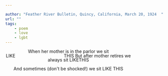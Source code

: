 ```yaml
---

author: "Feather River Bulletin, Quincy, California, March 20, 1924  "
url: ""
tags: 
    - poem
    - love
    - lgbt
---
```

<div style="text-align: center; width:400px; line-height:97%">

When her mother is in the parlor
we sit
LIKE&emsp;&emsp;&emsp;&emsp;&emsp;&emsp;&emsp;&emsp;&emsp;&emsp;&emsp;THIS
But after mother retires
we always sit
LIKETHIS

And sometimes (don't be shocked!)
we sit
LIKE
THIS
</div>